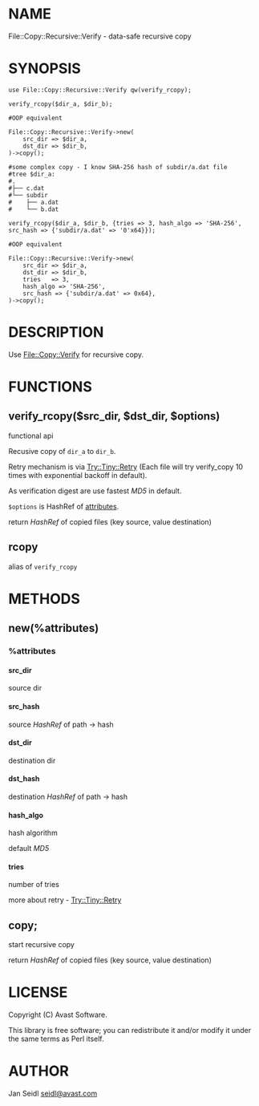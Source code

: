 # NAME

File::Copy::Recursive::Verify - data-safe recursive copy

# SYNOPSIS

    use File::Copy::Recursive::Verify qw(verify_rcopy);

    verify_rcopy($dir_a, $dir_b);

    #OOP equivalent

    File::Copy::Recursive::Verify->new(
        src_dir => $dir_a,
        dst_dir => $dir_b,
    )->copy();

    #some complex copy - I know SHA-256 hash of subdir/a.dat file
    #tree $dir_a:
    #.
    #├── c.dat
    #└── subdir
    #    ├── a.dat
    #    └── b.dat

    verify_rcopy($dir_a, $dir_b, {tries => 3, hash_algo => 'SHA-256', src_hash => {'subdir/a.dat' => '0'x64}});

    #OOP equivalent

    File::Copy::Recursive::Verify->new(
        src_dir => $dir_a,
        dst_dir => $dir_b,
        tries   => 3,
        hash_algo => 'SHA-256',
        src_hash => {'subdir/a.dat' => 0x64},
    )->copy();

# DESCRIPTION

Use [File::Copy::Verify](https://metacpan.org/pod/File::Copy::Verify) for recursive copy.

# FUNCTIONS

## verify\_rcopy($src\_dir, $dst\_dir, $options)

functional api

Recusive copy of `dir_a` to `dir_b`.

Retry mechanism is via [Try::Tiny::Retry](https://metacpan.org/pod/Try::Tiny::Retry) (Each file will try verify\_copy 10 times with exponential backoff in default).

As verification digest are use fastest _MD5_ in default.

`$options` is HashRef of [attributes](#attributes).

return _HashRef_ of copied files (key source, value destination)

## rcopy

alias of `verify_rcopy`

# METHODS

## new(%attributes)

### %attributes

#### src\_dir

source dir

#### src\_hash

source _HashRef_ of path -> hash

#### dst\_dir

destination dir

#### dst\_hash

destination _HashRef_ of path -> hash

#### hash\_algo

hash algorithm

default _MD5_

#### tries

number of tries

more about retry - [Try::Tiny::Retry](https://metacpan.org/pod/Try::Tiny::Retry)

## copy;

start recursive copy 

return _HashRef_ of copied files (key source, value destination)

# LICENSE

Copyright (C) Avast Software.

This library is free software; you can redistribute it and/or modify
it under the same terms as Perl itself.

# AUTHOR

Jan Seidl <seidl@avast.com>

